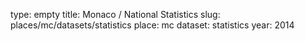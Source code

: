 type: empty
title: Monaco / National Statistics
slug: places/mc/datasets/statistics
place: mc
dataset: statistics
year: 2014
